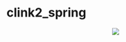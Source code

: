 # clink2_spring

<p align="center">
  <img src="https://github.com/zosam-mosam/clink_server/assets/48588777/6796e74d-0ea7-4628-88f2-a4eee5899647">
</p>
